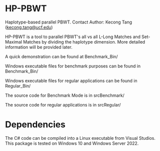 # HP-PBWT
Haplotype-based parallel PBWT.
Contact Author: Kecong Tang (kecong.tang@ucf.edu)

HP-PBWT is a tool to parallel PBWT's all vs all L-Long Matches and Set-Maximal Matches by dividing the haplotype dimension. More detailed information will be provided later.

A quick demonstration can be found at Benchmark_Bin/ 

Windows executable files for benchmark purposes can be found in Benchmark_Bin/ 

Windows executable files for regular applications can be found in Regular_Bin/ 

The source code for Benchmark Mode is in srcBenchmark/

The source code for regular applications is in srcRegular/


# Dependencies
The C# code can be compiled into a Linux executable from Visual Studios.
This package is tested on Windows 10 and Windows Server 2022.

